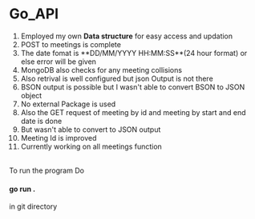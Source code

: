 # Go_API
<ol>
  <li>Employed my own <b> Data structure</b> for easy access and updation</li>
  <li>POST to meetings is complete</li>
<li>The date fomat is **DD/MM/YYYY HH:MM:SS**(24 hour format)
or else error will be given</li>
<li>MongoDB also checks for any meeting collisions</li>
<li>Also retrival is well configured but json Output is not there</li>
<li>BSON output is possible but I wasn't able to convert BSON to JSON object</li>
<li>No external Package is used</li>
<li>Also the GET request of meeting by id and meeting by start and end date is done</li>
<li>But wasn't able to convert to JSON output</li>
  <li>Meeting Id is improved</li>
  <li> Currently working on  all meetings function</li>
  </ol>
<br>To run the program Do <h4>go run .</h4> in git directory
 
